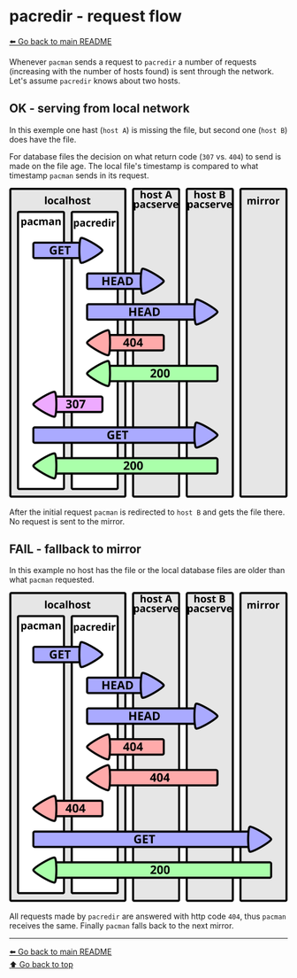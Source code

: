 pacredir - request flow
=======================

[⬅️ Go back to main README](README.md)

Whenever `pacman` sends a request to `pacredir` a number of requests
(increasing with the number of hosts found) is sent through the network.
Let's assume `pacredir` knows about two hosts.

OK - serving from local network
-------------------------------

In this exemple one hast (`host A`) is missing the file, but second
one (`host B`) does have the file.

For database files the decision on what return code (`307` vs. `404`) to
send is made on the file age. The local file's timestamp is compared to
what timestamp `pacman` sends in its request.

![OK - serving from local network](FLOW/ok.svg)

After the initial request `pacman` is redirected to `host B` and gets the
file there. No request is sent to the mirror.

FAIL - fallback to mirror
-------------------------

In this example no host has the file or the local database files are older
than what `pacman` requested.

![FAIL - fallback to mirror](FLOW/fail.svg)

All requests made by `pacredir` are answered with http code `404`, thus
`pacman` receives the same. Finally `pacman` falls back to the next mirror.

---
[⬅️ Go back to main README](README.md)  
[⬆️ Go back to top](#top)
